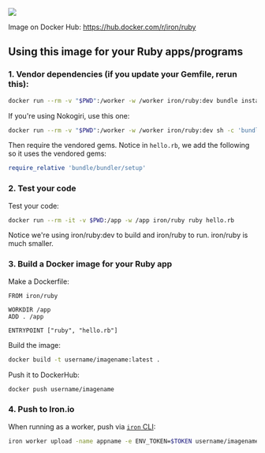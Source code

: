 [![](http://badge-imagelayers.iron.io/iron/ruby:latest.svg)](http://imagelayers.iron.io/?images=iron/ruby:latest 'Get your own badge on imagelayers.iron.io')

Image on Docker Hub: https://hub.docker.com/r/iron/ruby

## Using this image for your Ruby apps/programs

### 1. Vendor dependencies (if you update your Gemfile, rerun this):

```sh
docker run --rm -v "$PWD":/worker -w /worker iron/ruby:dev bundle install --standalone --clean
```

If you're using Nokogiri, use this one:

```sh
docker run --rm -v "$PWD":/worker -w /worker iron/ruby:dev sh -c 'bundle config --local build.nokogiri --use-system-libraries && bundle install --standalone --clean'
```

Then require the vendored gems. Notice in `hello.rb`, we add the following so it uses the vendored gems:

```ruby
require_relative 'bundle/bundler/setup'
```

### 2. Test your code

Test your code:

```sh
docker run --rm -it -v $PWD:/app -w /app iron/ruby ruby hello.rb
```

Notice we're using iron/ruby:dev to build and iron/ruby to run. iron/ruby is much smaller.

### 3. Build a Docker image for your Ruby app

Make a Dockerfile:

```
FROM iron/ruby

WORKDIR /app
ADD . /app

ENTRYPOINT ["ruby", "hello.rb"]
```

Build the image:

```sh
docker build -t username/imagename:latest .
```

Push it to DockerHub:

```sh
docker push username/imagename
```
### 4. Push to Iron.io 

When running as a worker, push via [`iron` CLI](https://github.com/iron-meteor/iron-cli#usage): 

```sh
iron worker upload -name appname -e ENV_TOKEN=$TOKEN username/imagename:latest
```

